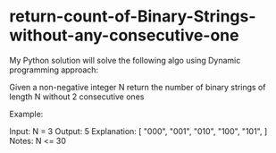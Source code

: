 # return-count-of-Binary-Strings-without-any-consecutive-one


My Python solution will solve the following algo using Dynamic programming approach: 


Given a non-negative integer N return the number of binary strings of length N without 2 consecutive ones

Example:

Input: N = 3
Output: 5
Explanation: [
    "000",
    "001",
    "010",
    "100",
    "101",
]
Notes: N <= 30
